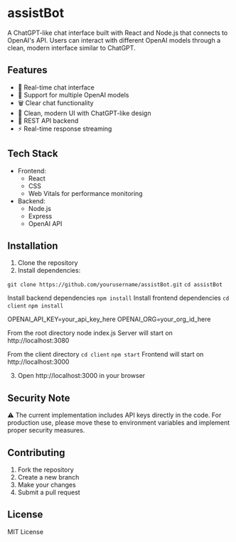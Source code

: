 # assistBot

A ChatGPT-like chat interface built with React and Node.js that connects to OpenAI's API. Users can interact with different OpenAI models through a clean, modern interface similar to ChatGPT.

## Features

- 💬 Real-time chat interface
- 🔄 Support for multiple OpenAI models
- 🗑️ Clear chat functionality
- 🎨 Clean, modern UI with ChatGPT-like design
- 🔌 REST API backend
- ⚡ Real-time response streaming

## Tech Stack

- Frontend:
  - React
  - CSS
  - Web Vitals for performance monitoring
- Backend:
  - Node.js
  - Express
  - OpenAI API

## Installation

1. Clone the repository
2. Install dependencies:


```git clone https://github.com/yourusername/assistBot.git```
```cd assistBot```

Install backend dependencies
```npm install```
Install frontend dependencies
```cd client```
```npm install```

OPENAI_API_KEY=your_api_key_here
OPENAI_ORG=your_org_id_here

From the root directory
node index.js
Server will start on http://localhost:3080

From the client directory
```cd client```
```npm start```
Frontend will start on http://localhost:3000

3. Open http://localhost:3000 in your browser

## Security Note

⚠️ The current implementation includes API keys directly in the code. For production use, please move these to environment variables and implement proper security measures.

## Contributing

1. Fork the repository
2. Create a new branch
3. Make your changes
4. Submit a pull request

## License

MIT License

